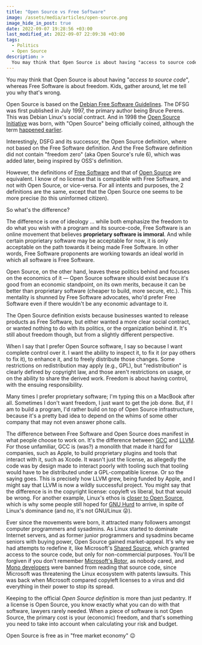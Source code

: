 ```yaml
---
title: "Open Source vs Free Software"
image: /assets/media/articles/open-source.png
image_hide_in_post: true
date: 2022-09-07 19:28:56 +03:00
last_modified_at: 2022-09-07 22:09:38 +03:00
tags: 
  - Politics
  - Open Source
description: >
  You may think that Open Source is about having "access to source code", whereas Free Software is about freedom. Kids, gather around, let me tell you why that's wrong.
---
```


You may think that Open Source is about having "*access to source code*", whereas Free Software is about freedom. Kids, gather around, let me tell you why that's wrong.

Open Source is based on the [Debian Free Software Guidelines](https://en.wikipedia.org/wiki/Debian_Free_Software_Guidelines). The DFSG was first published in July 1997, the primary author being Bruce Perens. This was Debian Linux's social contract. And in 1998 the [Open Source Initiative](https://en.wikipedia.org/wiki/Open_Source_Initiative) was born, with "Open Source" being officially coined, although the term [happened earlier](https://en.wikipedia.org/wiki/The_Cathedral_and_the_Bazaar).

Interestingly, DSFG and its successor, the Open Source definition, where not based on the Free Software definition. And the Free Software definition did not contain "freedom zero" (aka Open Source's rule 6), which was added later, being inspired by OSS's definition.

However, the definitions of [Free Software](https://www.gnu.org/philosophy/free-sw.en.html) and that of [Open Source](https://opensource.org/osd) are equivalent. I know of no license that is compatible with Free Software, and not with Open Source, or vice-versa. For all intents and purposes, the 2 definitions are the same, except that the Open Source one seems to be more precise (to this uninformed citizen).

So what's the difference?

The difference is one of ideology ... while both emphasize the freedom to do what you wish with a program and its source-code, Free Software is an online movement that believes **proprietary software is immoral**. And while certain proprietary software may be acceptable for now, it is only acceptable on the path towards it being made Free Software. In other words, Free Software proponents are working towards an ideal world in which all software is Free Software.

Open Source, on the other hand, leaves these politics behind and focuses on the economics of it — Open Source software should exist because it's good from an economic standpoint, on its own merits, because it can be better than proprietary software (cheaper to build, more secure, etc.). This mentality is shunned by Free Software advocates, who'd prefer Free Software even if there wouldn't be any economic advantage to it.

The Open Source definition exists because businesses wanted to release products as Free Software, but either wanted a more clear social contract, or wanted nothing to do with its politics, or the organization behind it. It's still about freedom though, but from a slightly different perspective.

When I say that I prefer Open Source software, I say so because I want complete control over it. I want the ability to inspect it, to fix it (or pay others to fix it), to enhance it, and to freely distribute those changes. Some restrictions on redistribution may apply (e.g., GPL), but "redistribution" is clearly defined by copyright law, and those aren't restrictions on usage, or on the ability to share the derived work. Freedom is about having control, with the ensuing responsibility. 

Many times I prefer proprietary software; I'm typing this on a MacBook after all. Sometimes I don't want freedom, I just want to get the job done. But, if I am to build a program, I'd rather build on top of Open Source infrastructure, because it's a pretty bad idea to depend on the whims of some other company that may not even answer phone calls.

The difference between Free Software and Open Source does manifest in what people choose to work on. It's the difference between [GCC](https://en.wikipedia.org/wiki/GNU_Compiler_Collection) and [LLVM](https://en.wikipedia.org/wiki/LLVM). For those unfamiliar, GCC is (was?) a monolith that made it hard for companies, such as Apple, to build proprietary plugins and tools that interact with it, such as Xcode. It wasn't just the license, as allegedly the code was by design made to interact poorly with tooling such that tooling would have to be distributed under a GPL-compatible license. Or so the saying goes. This is precisely how LLVM grew, being funded by Apple, and I might say that LLVM is now a wildly successful project. You might say that the difference is in the copyright license: copyleft vs liberal, but that would be wrong. For another example, Linux's ethos is [closer to Open Source](https://www.theregister.com/2006/03/10/torvalds_gpl_drm/), which is why some people still hoped for [GNU Hurd](https://en.wikipedia.org/wiki/GNU_Hurd) to arrive, in spite of Linux's dominance (and no, it's not GNU/Linux 😜).

Ever since the movements were born, it attracted many followers amongst computer programmers and sysadmins. As Linux started to dominate Internet servers, and as former junior programmers and sysadmins became seniors with buying power, Open Source gained market-appeal. It's why we had attempts to redefine it, like Microsoft's [Shared Source](https://en.wikipedia.org/wiki/Shared_Source_Initiative), which granted access to the source code, but only for non-commercial purposes. You'll be forgiven if you don't remember [Microsoft's Rotor](https://en.wikipedia.org/wiki/Shared_Source_Common_Language_Infrastructure), as nobody cared, and [Mono developers](https://en.wikipedia.org/wiki/Mono_(software)) were banned from reading that source code, since Microsoft was threatening the Linux ecosystem with patents lawsuits. This was back when Microsoft compared copyleft licenses to a virus and did everything in their power to stop its spread.

Keeping to the official *Open Source definition* is more than just pedantry. If a license is Open Source, you know exactly what you can do with that software, lawyers rarely needed. When a piece of software is not Open Source, the primary cost is your (economic) freedom, and that's something you need to take into account when calculating your risk and budget.

Open Source is free as in "free market economy" 😉
